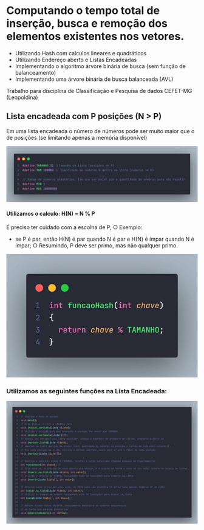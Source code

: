 # Computando o tempo total de inserção, busca e remoção dos elementos existentes nos vetores. 
- Utilizando Hash com calculos lineares e quadráticos
- Utilizando Endereço aberto e Listas Encadeadas
- Implementando o algoritmo árvore binária de busca (sem função de balanceamento) 
- Implementando uma árvore binária de busca balanceada (AVL)


Trabalho para disciplina de Classificação e Pesquisa de dados CEFET-MG (Leopoldina)

 ## Lista encadeada com P posições (N > P)
 Em uma lista encadeada o número de números pode ser muito maior que o de posições (se limitando apenas a memória disponível)
 
 
 ![Image declaracoes](./img/NmaiorP.png)
#### Utilizamos o calculo: H(N) = N % P
É preciso ter cuidado com a escolha de P, ○ Exemplo:
- se P é par, então H(N) é par quando N é par e H(N) é ímpar quando N é ímpar;
○ Resumindo, P deve ser primo, mas não qualquer primo.


![Image declaracoes](./img/hashFuncao.png)

### Utilizamos as seguintes funções na Lista Encadeada:
![Image declaracoes](./img/hashingEncadeada.png)

